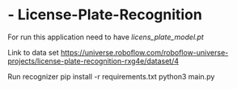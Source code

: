# - License-Plate-Recognition

For run this application need to have *licens_plate_model.pt* 

Link to data set https://universe.roboflow.com/roboflow-universe-projects/license-plate-recognition-rxg4e/dataset/4

Run recognizer 
pip install -r requirements.txt
python3 main.py